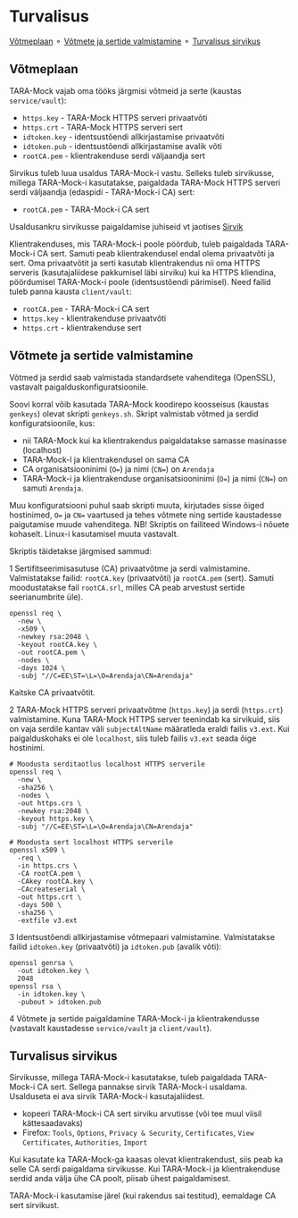 # Turvalisus

[Võtmeplaan](#võtmeplaan) ⚬ 
[Võtmete ja sertide valmistamine](#võtmete-ja-sertide-valmistamine) ⚬ 
[Turvalisus sirvikus](#turvalisus-sirvikus)

## Võtmeplaan

TARA-Mock vajab oma tööks järgmisi võtmeid ja serte (kaustas `service/vault`):

- `https.key` - TARA-Mock HTTPS serveri privaatvõti
- `https.crt` - TARA-Mock HTTPS serveri sert
- `idtoken.key` - identsustõendi allkirjastamise privaatvõti
- `idtoken.pub` - identsustõendi allkirjastamise avalik võti
- `rootCA.pem` - klientrakenduse serdi väljaandja sert

Sirvikus tuleb luua usaldus TARA-Mock-i vastu. Selleks tuleb sirvikusse,  millega TARA-Mock-i kasutatakse, paigaldada TARA-Mock HTTPS serveri serdi väljaandja (edaspidi - TARA-Mock-i CA) sert:

- `rootCA.pem` - TARA-Mock-i CA sert

Usaldusankru sirvikusse paigaldamise juhiseid vt jaotises [Sirvik](#sirvik)

Klientrakenduses, mis TARA-Mock-i poole pöördub, tuleb paigaldada TARA-Mock-i CA sert. Samuti peab klientrakendusel endal olema privaatvõti ja sert. Oma privaatvõtit ja serti kasutab klientrakendus nii oma HTTPS serveris (kasutajaliidese pakkumisel läbi sirviku) kui ka HTTPS kliendina, pöördumisel TARA-Mock-i poole (identsustõendi pärimisel). Need failid tuleb panna kausta `client/vault`:

- `rootCA.pem` - TARA-Mock-i CA sert
- `https.key` - klientrakenduse privaatvõti
- `https.crt` - klientrakenduse sert

## Võtmete ja sertide valmistamine

Võtmed ja serdid saab valmistada standardsete vahenditega (OpenSSL), vastavalt paigalduskonfiguratsioonile.

Soovi korral võib kasutada TARA-Mock koodirepo koosseisus (kaustas `genkeys`) olevat skripti `genkeys.sh`. Skript valmistab võtmed ja serdid konfiguratsioonile, kus:

- nii TARA-Mock kui ka  klientrakendus paigaldatakse samasse masinasse (localhost)
- TARA-Mock-l ja klientrakendusel on sama CA
- CA organisatsiooninimi (`O=`) ja nimi (`CN=`) on `Arendaja`
- TARA-Mock-i ja klientrakenduse organisatsiooninimi (`O=`) ja nimi (`CN=`) on samuti `Arendaja`.

Muu konfiguratsiooni puhul saab skripti muuta, kirjutades sisse õiged hostinimed, `O=` ja `CN=` vaartused ja tehes võtmete ning sertide kaustadesse paigutamise muude vahenditega. NB! Skriptis on failiteed Windows-i nõuete kohaselt. Linux-i kasutamisel muuta vastavalt.

Skriptis täidetakse järgmised sammud:

1 Sertifitseerimisasutuse (CA) privaatvõtme ja serdi valmistamine. Valmistatakse failid: `rootCA.key` (privaatvõti) ja `rootCA.pem` (sert). Samuti moodustatakse fail `rootCA.srl`, milles CA peab arvestust sertide seerianumbrite üle).

```
openssl req \
  -new \
  -x509 \
  -newkey rsa:2048 \
  -keyout rootCA.key \
  -out rootCA.pem \
  -nodes \
  -days 1024 \
  -subj "//C=EE\ST=\L=\O=Arendaja\CN=Arendaja"
```

Kaitske CA privaatvõtit.

2 TARA-Mock HTTPS serveri privaatvõtme (`https.key`) ja serdi (`https.crt`) valmistamine. Kuna TARA-Mock HTTPS server teenindab ka sirvikuid, siis on vaja serdile kantav väli `subjectAltName` määratleda eraldi failis `v3.ext`. Kui paigalduskohaks ei ole `localhost`, siis tuleb failis `v3.ext` seada õige hostinimi. 

```
# Moodusta serditaotlus localhost HTTPS serverile
openssl req \
  -new \
  -sha256 \
  -nodes \
  -out https.crs \
  -newkey rsa:2048 \
  -keyout https.key \
  -subj "//C=EE\ST=\L=\O=Arendaja\CN=Arendaja"

# Moodusta sert localhost HTTPS serverile
openssl x509 \
  -req \
  -in https.crs \
  -CA rootCA.pem \
  -CAkey rootCA.key \
  -CAcreateserial \
  -out https.crt \
  -days 500 \
  -sha256 \
  -extfile v3.ext
```

3 Identsustõendi allkirjastamise võtmepaari valmistamine. Valmistatakse failid `idtoken.key` (privaatvõti) ja `idtoken.pub` (avalik võti):

```
openssl genrsa \
  -out idtoken.key \
  2048
openssl rsa \
  -in idtoken.key \
  -pubout > idtoken.pub
```
4 Võtmete ja sertide paigaldamine TARA-Mock-i ja klientrakendusse (vastavalt kaustadesse `service/vault` ja `client/vault`).

## Turvalisus sirvikus

Sirvikusse, millega TARA-Mock-i kasutatakse, tuleb paigaldada TARA-Mock-i CA sert. Sellega pannakse sirvik TARA-Mock-i usaldama. Usalduseta ei ava sirvik TARA-Mock-i kasutajaliidest.

- kopeeri TARA-Mock-i CA sert sirviku arvutisse (või tee muul viisil kättesaadavaks)
- Firefox: `Tools`, `Options`, `Privacy & Security`, `Certificates`, `View Certificates`, `Authorities`, `Import`

Kui kasutate ka TARA-Mock-ga kaasas olevat klientrakendust, siis peab ka selle CA serdi paigaldama sirvikusse. Kui TARA-Mock-i ja klientrakenduse serdid anda välja ühe CA poolt, piisab ühest paigaldamisest. 

TARA-Mock-i kasutamise järel (kui rakendus sai testitud), eemaldage CA sert sirvikust.